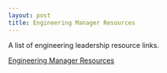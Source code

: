 ```yaml
---
layout: post
title: Engineering Manager Resources
---
```


A list of engineering leadership resource links.

[Engineering Manager Resources](https://github.com/ryanburgess/engineer-manager)